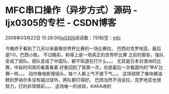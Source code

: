 # MFC串口操作（异步方式）源码 - ljx0305的专栏 - CSDN博客
2008年03月22日 15:28:00[ljx0305](https://me.csdn.net/ljx0305)阅读数：751标签：[mfc](https://so.csdn.net/so/search/s.do?q=mfc&t=blog)

今晚终于看到了几天以来最像世界杯比赛的一场比赛拉。
巴西对克罗地亚，最后是1:0，巴西小胜。
不过精彩，称得上是一场真正的世界杯比赛
之前的那些，强队变成了弱队，弱队变成了中国队，都不知道在打什么。。。
尤其是日本对澳洲的比赛，中段时间真的看着看着
好象回到了我第一次，也是最后一次看国内的“甲A”比赛一样。。。
动作像电影慢镜头，每个人都上气不接下气。。。
这场球除了像块猪油糕的罗纳尔多没有碰过球外，两队都打得好。
巴西当然不消说拉，克罗地亚也很努力，打的非常精彩。。。
这场唯一的进球，KAKA进的
